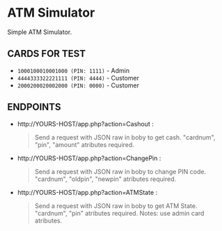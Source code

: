 ATM Simulator
====================

Simple ATM Simulator. 

CARDS FOR TEST
------------
- `1000100010001000 (PIN: 1111)` - Admin
- `4444333322221111 (PIN: 4444)` - Customer
- `2000200020002000 (PIN: 0000)` - Customer

ENDPOINTS
--------------

- http://YOURS-HOST/app.php?action=Cashout :
    > Send a request with JSON raw in boby to get cash. "cardnum", "pin", "amount" atributes required.


- http://YOURS-HOST/app.php?action=ChangePin :
    > Send a request with JSON raw in boby to change PIN code. "cardnum", "oldpin", "newpin" atributes required. 

- http://YOURS-HOST/app.php?action=ATMState :
    > Send a request with JSON raw in boby to get ATM State. "cardnum", "pin" atributes required. Notes: use admin card atributes.
    

